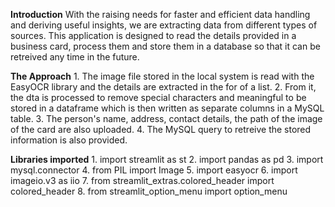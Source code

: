 **Introduction**
    With the raising needs for faster and efficient data handling and deriving useful insights, we are extracting data from different types of sources. 
    This application is designed to read the details provided in a business card, process them and store them in a database so that it can be retreived any time in the future.
		
**The Approach**
    1. The image file stored in the local system is read with the EasyOCR library and the details are extracted in the for of a list.
    2. From it, the dta is processed to remove special characters and meaningful to be stored in a dataframe which is then written as separate columns in a MySQL table.
    3. The person's name, address, contact details, the path of the image of the card are also uploaded.
    4. The MySQL query to retreive the stored information is also provided.
		
**Libraries imported**
    1. import streamlit as st
    2. import pandas as pd
    3. import mysql.connector
    4. from PIL import Image
    5. import easyocr
    6. import imageio.v3 as iio
    7. from streamlit_extras.colored_header import colored_header
    8. from streamlit_option_menu import option_menu
    

